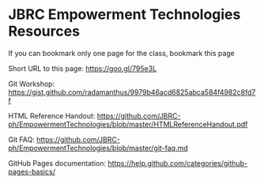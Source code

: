 # JBRC Empowerment Technologies Resources

If you can bookmark only one page for the class, bookmark this page

Short URL to this page: https://goo.gl/795e3L

Git Workshop: 
https://gist.github.com/radamanthus/9979b46acd6825abca584f4982c8fd7f

HTML Reference Handout:
https://github.com/JBRC-ph/EmpowermentTechnologies/blob/master/HTMLReferenceHandout.pdf

Git FAQ:
https://github.com/JBRC-ph/EmpowermentTechnologies/blob/master/git-faq.md

GitHub Pages documentation:
https://help.github.com/categories/github-pages-basics/
